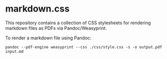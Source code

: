 # markdown.css

This repository contains a collection of CSS stylesheets for rendering markdown
files as PDFs via Pandoc/Weasyprint.

To render a markdown file using Pandoc:

```shell
pandoc --pdf-engine weasyprint --css ./css/style.css -s -o output.pdf input.md
```
